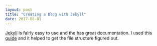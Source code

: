 ```yaml
---
layout: post
title: "Creating a Blog with Jekyll"
date: 2017-08-01
---
```


[Jekyll](http://jekyllrb.com) is fairly easy to use and the has great documentation.  I used this [guide](http://jmcglone.com/guides/github-pages/) and it helped to get the file structure figured out.
